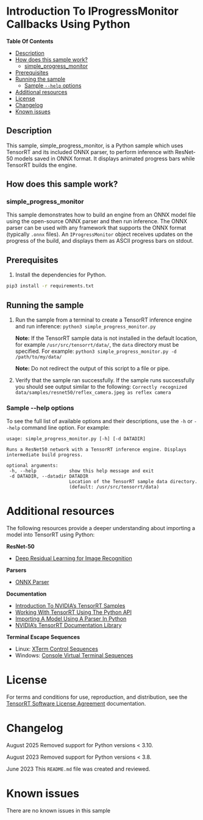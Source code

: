 # Introduction To IProgressMonitor Callbacks Using Python


**Table Of Contents**
- [Description](#description)
- [How does this sample work?](#how-does-this-sample-work)
	* [simple_progress_monitor](#simple_progress_monitor)
- [Prerequisites](#prerequisites)
- [Running the sample](#running-the-sample)
	* [Sample `--help` options](#sample-help-options)
- [Additional resources](#additional-resources)
- [License](#license)
- [Changelog](#changelog)
- [Known issues](#known-issues)

## Description

This sample, simple_progress_monitor, is a Python sample which uses TensorRT and its included ONNX parser, to perform inference with ResNet-50 models saved in ONNX format. It displays animated progress bars while TensorRT builds the engine.

## How does this sample work?

### simple_progress_monitor

This sample demonstrates how to build an engine from an ONNX model file using the open-source ONNX parser and then run inference. The ONNX parser can be used with any framework that supports the ONNX format (typically `.onnx` files). An `IProgressMonitor` object receives updates on the progress of the build, and displays them as ASCII progress bars on stdout.

## Prerequisites

1. Install the dependencies for Python.

```bash
pip3 install -r requirements.txt
```

## Running the sample

1.  Run the sample from a terminal to create a TensorRT inference engine and run inference:
	`python3 simple_progress_monitor.py`

	**Note:** If the TensorRT sample data is not installed in the default location, for example `/usr/src/tensorrt/data/`, the `data` directory must be specified. For example: `python3 simple_progress_monitor.py -d /path/to/my/data/`

	**Note:** Do not redirect the output of this script to a file or pipe.

2.  Verify that the sample ran successfully. If the sample runs successfully you should see output similar to the following:
	`Correctly recognized data/samples/resnet50/reflex_camera.jpeg as reflex camera`

### Sample --help options

To see the full list of available options and their descriptions, use the `-h` or `--help` command line option. For example:
```
usage: simple_progress_monitor.py [-h] [-d DATADIR]

Runs a ResNet50 network with a TensorRT inference engine. Displays intermediate build progress.

optional arguments:
 -h, --help            show this help message and exit
 -d DATADIR, --datadir DATADIR
                       Location of the TensorRT sample data directory.
                       (default: /usr/src/tensorrt/data)
```

# Additional resources

The following resources provide a deeper understanding about importing a model into TensorRT using Python:

**ResNet-50**
- [Deep Residual Learning for Image Recognition](https://arxiv.org/pdf/1512.03385.pdf)

**Parsers**
- [ONNX Parser](https://docs.nvidia.com/deeplearning/sdk/tensorrt-api/python_api/parsers/Onnx/pyOnnx.html)

**Documentation**
- [Introduction To NVIDIA’s TensorRT Samples](https://docs.nvidia.com/deeplearning/sdk/tensorrt-sample-support-guide/index.html#samples)
- [Working With TensorRT Using The Python API](https://docs.nvidia.com/deeplearning/sdk/tensorrt-developer-guide/index.html#python_topics)
- [Importing A Model Using A Parser In Python](https://docs.nvidia.com/deeplearning/sdk/tensorrt-developer-guide/index.html#import_model_python)
- [NVIDIA’s TensorRT Documentation Library](https://docs.nvidia.com/deeplearning/sdk/tensorrt-archived/index.html)

**Terminal Escape Sequences**
- Linux: [XTerm Control Sequences](https://invisible-island.net/xterm/ctlseqs/ctlseqs.html)
- Windows: [Console Virtual Terminal Sequences](https://learn.microsoft.com/en-us/windows/console/console-virtual-terminal-sequences)

# License

For terms and conditions for use, reproduction, and distribution, see the [TensorRT Software License Agreement](https://docs.nvidia.com/deeplearning/sdk/tensorrt-sla/index.html) documentation.

# Changelog

August 2025
Removed support for Python versions < 3.10.

August 2023
Removed support for Python versions < 3.8.

June 2023
This `README.md` file was created and reviewed.

# Known issues

There are no known issues in this sample
